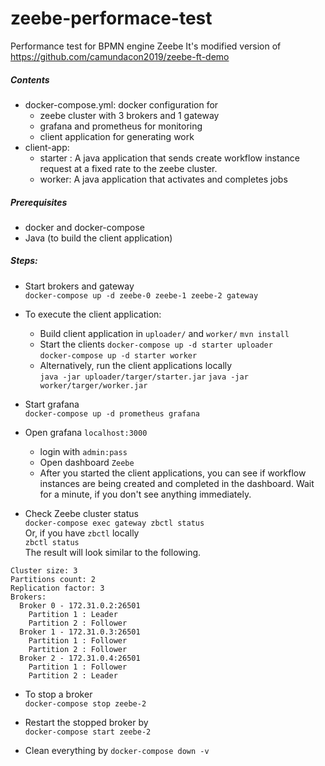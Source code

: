 # zeebe-performace-test
Performance test for BPMN engine Zeebe
It's modified version of https://github.com/camundacon2019/zeebe-ft-demo


##### Contents
* docker-compose.yml: docker configuration for
    * zeebe cluster with 3 brokers and 1 gateway
    * grafana and prometheus for monitoring
    * client application for generating work
* client-app:
    * starter : A java application that sends create workflow instance request at a fixed rate to the zeebe cluster.
    * worker: A java application that activates and completes jobs

##### Prerequisites

* docker and docker-compose
* Java (to build the client application)

##### Steps:
* Start brokers and gateway  
`docker-compose up -d zeebe-0 zeebe-1 zeebe-2 gateway`

* To execute the client application:
    * Build client application in `uploader/` and `worker/` 
        `mvn install`
    * Start the clients
      `docker-compose up -d starter uploader`  
      `docker-compose up -d starter worker`  
    * Alternatively, run the client applications locally  
      `java -jar uploader/targer/starter.jar`
      `java -jar worker/targer/worker.jar`

* Start grafana  
`docker-compose up -d prometheus grafana`
* Open grafana `localhost:3000`
    * login with `admin:pass`
    * Open dashboard `Zeebe`
    * After you started the client applications, you can see if workflow instances are being created and completed in the dashboard. Wait for a minute, if you don't see anything immediately.  

* Check Zeebe cluster status  
`docker-compose exec gateway zbctl status`  
Or, if you have `zbctl` locally  
`zbctl status`  
The result will look similar to the following.
```
Cluster size: 3
Partitions count: 2
Replication factor: 3
Brokers:
  Broker 0 - 172.31.0.2:26501
    Partition 1 : Leader
    Partition 2 : Follower
  Broker 1 - 172.31.0.3:26501
    Partition 1 : Follower
    Partition 2 : Follower
  Broker 2 - 172.31.0.4:26501
    Partition 1 : Follower
    Partition 2 : Leader
```
* To stop a broker  
`docker-compose stop zeebe-2`
* Restart the stopped broker by  
`docker-compose start zeebe-2`

* Clean everything by `docker-compose down -v` 